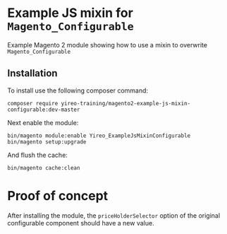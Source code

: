 # Example JS mixin for `Magento_Configurable`
Example Magento 2 module showing how to use a mixin to overwrite `Magento_Configurable`

## Installation
To install use the following composer command:

    composer require yireo-training/magento2-example-js-mixin-configurable:dev-master

Next enable the module:

    bin/magento module:enable Yireo_ExampleJsMixinConfigurable
    bin/magento setup:upgrade
    
And flush the cache:

    bin/magento cache:clean

# Proof of concept
After installing the module, the `priceHolderSelector` option of the original configurable component should
have a new value.
